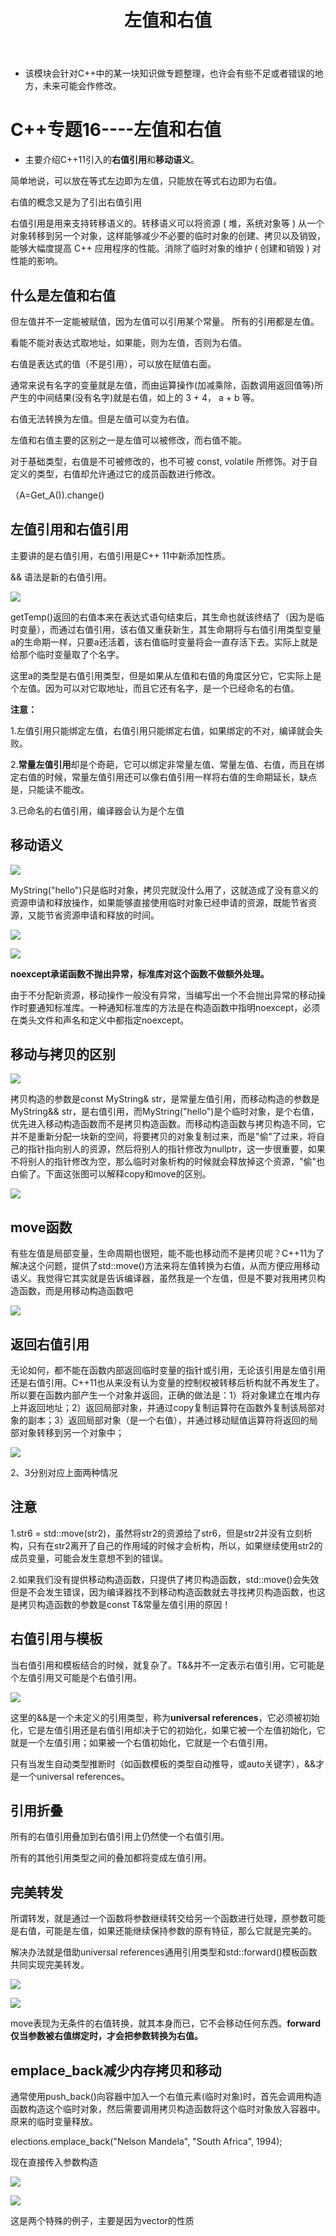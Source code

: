 ﻿---
layout: post
title:  "左值和右值"
data: 星期四, 26. 三月 2020 10:24上午 
categories: C++
tags: 专题
---
* 该模块会针对C++中的某一块知识做专题整理，也许会有些不足或者错误的地方，未来可能会作修改。

# C++专题16----左值和右值

* 主要介绍C++11引入的**右值引用**和**移动语义**。


简单地说，可以放在等式左边即为左值，只能放在等式右边即为右值。

右值的概念又是为了引出右值引用

右值引用是用来支持转移语义的。转移语义可以将资源 ( 堆，系统对象等 ) 从一个对象转移到另一个对象，这样能够减少不必要的临时对象的创建、拷贝以及销毁，能够大幅度提高 C++ 应用程序的性能。消除了临时对象的维护 ( 创建和销毁 ) 对性能的影响。
## 什么是左值和右值
但左值并不一定能被赋值，因为左值可以引用某个常量。 所有的引用都是左值。

看能不能对表达式取地址，如果能，则为左值，否则为右值。

右值是表达式的值（不是引用），可以放在赋值右面。

通常来说有名字的变量就是左值，而由运算操作(加减乘除，函数调用返回值等)所产生的中间结果(没有名字)就是右值，如上的 3 + 4， a + b 等。

右值无法转换为左值。但是左值可以变为右值。

左值和右值主要的区别之一是左值可以被修改，而右值不能。

对于基础类型，右值是不可被修改的，也不可被 const, volatile 所修饰。对于自定义的类型，右值却允许通过它的成员函数进行修改。
>
（A=Get_A()).change()

## 左值引用和右值引用

主要讲的是右值引用，右值引用是C++ 11中新添加性质。

&& 语法是新的右值引用。
>
![](https://github.com/LLLibra/LLLibra.github.io/raw/master/_posts/imgs/20200326-172052.png)
>
getTemp()返回的右值本来在表达式语句结束后，其生命也就该终结了（因为是临时变量），而通过右值引用，该右值又重获新生，其生命期将与右值引用类型变量a的生命期一样，只要a还活着，该右值临时变量将会一直存活下去。实际上就是给那个临时变量取了个名字。
>
这里a的类型是右值引用类型，但是如果从左值和右值的角度区分它，它实际上是个左值。因为可以对它取地址，而且它还有名字，是一个已经命名的右值。

**注意：**

1.左值引用只能绑定左值，右值引用只能绑定右值，如果绑定的不对，编译就会失败。

2.**常量左值引用**却是个奇葩，它可以绑定非常量左值、常量左值、右值，而且在绑定右值的时候，常量左值引用还可以像右值引用一样将右值的生命期延长，缺点是，只能读不能改。

3.已命名的右值引用，编译器会认为是个左值

## 移动语义

>
![](https://github.com/LLLibra/LLLibra.github.io/raw/master/_posts/imgs/20200326-190623.png)
>
MyString("hello")只是临时对象，拷贝完就没什么用了，这就造成了没有意义的资源申请和释放操作，如果能够直接使用临时对象已经申请的资源，既能节省资源，又能节省资源申请和释放的时间。

![](https://github.com/LLLibra/LLLibra.github.io/raw/master/_posts/imgs/20200326-190455.png)

![](https://github.com/LLLibra/LLLibra.github.io/raw/master/_posts/imgs/20200326-190509.png)

**noexcept承诺函数不抛出异常，标准库对这个函数不做额外处理。**
>
由于不分配新资源，移动操作一般没有异常，当编写出一个不会抛出异常的移动操作时要通知标准库。一种通知标准库的方法是在构造函数中指明noexcept，必须在类头文件和声名和定义中都指定noexcept。

## 移动与拷贝的区别

![](https://github.com/LLLibra/LLLibra.github.io/raw/master/_posts/imgs/20200326-190623.png)

拷贝构造的参数是const MyString& str，是常量左值引用，而移动构造的参数是MyString&& str，是右值引用，而MyString("hello")是个临时对象，是个右值，优先进入移动构造函数而不是拷贝构造函数。而移动构造函数与拷贝构造不同，它并不是重新分配一块新的空间，将要拷贝的对象复制过来，而是"偷"了过来，将自己的指针指向别人的资源，然后将别人的指针修改为nullptr，这一步很重要，如果不将别人的指针修改为空，那么临时对象析构的时候就会释放掉这个资源，"偷"也白偷了。下面这张图可以解释copy和move的区别。


![](https://github.com/LLLibra/LLLibra.github.io/raw/master/_posts/imgs/20200326-190334.png)

## move函数
有些左值是局部变量，生命周期也很短，能不能也移动而不是拷贝呢？C++11为了解决这个问题，提供了std::move()方法来将左值转换为右值，从而方便应用移动语义。我觉得它其实就是告诉编译器，虽然我是一个左值，但是不要对我用拷贝构造函数，而是用移动构造函数吧

![](https://github.com/LLLibra/LLLibra.github.io/raw/master/_posts/imgs/20200326-190936.png)

## 返回右值引用

无论如何，都不能在函数内部返回临时变量的指针或引用，无论该引用是左值引用还是右值引用。C++11也从来没有认为变量的控制权被转移后析构就不再发生了。所以要在函数内部产生一个对象并返回，正确的做法是：1）将对象建立在堆内存上并返回地址；2）返回局部对象，并通过copy复制运算符在函数外复制该局部对象的副本；3）返回局部对象（是一个右值），并通过移动赋值运算符将返回的局部对象转移到另一个对象中；

![](https://github.com/LLLibra/LLLibra.github.io/raw/master/_posts/imgs/20200326-202948.png)

2、3分别对应上面两种情况


## 注意

1.str6 = std::move(str2)，虽然将str2的资源给了str6，但是str2并没有立刻析构，只有在str2离开了自己的作用域的时候才会析构，所以，如果继续使用str2的成员变量，可能会发生意想不到的错误。

2.如果我们没有提供移动构造函数，只提供了拷贝构造函数，std::move()会失效但是不会发生错误，因为编译器找不到移动构造函数就去寻找拷贝构造函数，也这是拷贝构造函数的参数是const T&常量左值引用的原因！


## 右值引用与模板
当右值引用和模板结合的时候，就复杂了。T&&并不一定表示右值引用，它可能是个左值引用又可能是个右值引用。

![](https://github.com/LLLibra/LLLibra.github.io/raw/master/_posts/imgs/20200326-191417.png)

这里的&&是一个未定义的引用类型，称为**universal references**，它必须被初始化，它是左值引用还是右值引用却决于它的初始化，如果它被一个左值初始化，它就是一个左值引用；如果被一个右值初始化，它就是一个右值引用。

只有当发生自动类型推断时（如函数模板的类型自动推导，或auto关键字），&&才是一个universal references。


## 引用折叠

所有的右值引用叠加到右值引用上仍然使一个右值引用。

所有的其他引用类型之间的叠加都将变成左值引用。


## 完美转发
所谓转发，就是通过一个函数将参数继续转交给另一个函数进行处理，原参数可能是右值，可能是左值，如果还能继续保持参数的原有特征，那么它就是完美的。

解决办法就是借助universal references通用引用类型和std::forward()模板函数共同实现完美转发。

![](https://github.com/LLLibra/LLLibra.github.io/raw/master/_posts/imgs/20200326-192204.png)

![](https://github.com/LLLibra/LLLibra.github.io/raw/master/_posts/imgs/20200326-195053.png)


move表现为无条件的右值转换，就其本身而已，它不会移动任何东西。**forward仅当参数被右值绑定时，才会把参数转换为右值。**

## emplace_back减少内存拷贝和移动

通常使用push_back()向容器中加入一个右值元素(临时对象)时，首先会调用构造函数构造这个临时对象，然后需要调用拷贝构造函数将这个临时对象放入容器中。原来的临时变量释放。

elections.emplace_back("Nelson Mandela", "South Africa", 1994); 

现在直接传入参数构造



![](imgs/20200409-093928.png)

![](imgs/20200409-093954.png)

这是两个特殊的例子，主要是因为vector的性质


